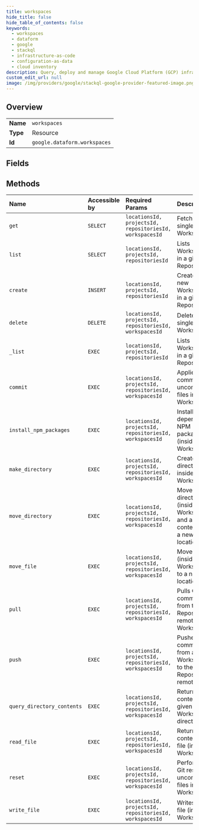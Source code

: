 ```yaml
---
title: workspaces
hide_title: false
hide_table_of_contents: false
keywords:
  - workspaces
  - dataform
  - google    
  - stackql
  - infrastructure-as-code
  - configuration-as-data
  - cloud inventory
description: Query, deploy and manage Google Cloud Platform (GCP) infrastructure and resources using SQL
custom_edit_url: null
image: /img/providers/google/stackql-google-provider-featured-image.png
---
```

  
    

## Overview
<table><tbody>
<tr><td><b>Name</b></td><td><code>workspaces</code></td></tr>
<tr><td><b>Type</b></td><td>Resource</td></tr>
<tr><td><b>Id</b></td><td><code>google.dataform.workspaces</code></td></tr>
</tbody></table>

## Fields
## Methods
| Name | Accessible by | Required Params | Description |
|:-----|:--------------|:----------------|:------------|
| `get` | `SELECT` | `locationsId, projectsId, repositoriesId, workspacesId` | Fetches a single Workspace. |
| `list` | `SELECT` | `locationsId, projectsId, repositoriesId` | Lists Workspaces in a given Repository. |
| `create` | `INSERT` | `locationsId, projectsId, repositoriesId` | Creates a new Workspace in a given Repository. |
| `delete` | `DELETE` | `locationsId, projectsId, repositoriesId, workspacesId` | Deletes a single Workspace. |
| `_list` | `EXEC` | `locationsId, projectsId, repositoriesId` | Lists Workspaces in a given Repository. |
| `commit` | `EXEC` | `locationsId, projectsId, repositoriesId, workspacesId` | Applies a Git commit for uncommitted files in a Workspace. |
| `install_npm_packages` | `EXEC` | `locationsId, projectsId, repositoriesId, workspacesId` | Installs dependency NPM packages (inside a Workspace). |
| `make_directory` | `EXEC` | `locationsId, projectsId, repositoriesId, workspacesId` | Creates a directory inside a Workspace. |
| `move_directory` | `EXEC` | `locationsId, projectsId, repositoriesId, workspacesId` | Moves a directory (inside a Workspace), and all of its contents, to a new location. |
| `move_file` | `EXEC` | `locationsId, projectsId, repositoriesId, workspacesId` | Moves a file (inside a Workspace) to a new location. |
| `pull` | `EXEC` | `locationsId, projectsId, repositoriesId, workspacesId` | Pulls Git commits from the Repository's remote into a Workspace. |
| `push` | `EXEC` | `locationsId, projectsId, repositoriesId, workspacesId` | Pushes Git commits from a Workspace to the Repository's remote. |
| `query_directory_contents` | `EXEC` | `locationsId, projectsId, repositoriesId, workspacesId` | Returns the contents of a given Workspace directory. |
| `read_file` | `EXEC` | `locationsId, projectsId, repositoriesId, workspacesId` | Returns the contents of a file (inside a Workspace). |
| `reset` | `EXEC` | `locationsId, projectsId, repositoriesId, workspacesId` | Performs a Git reset for uncommitted files in a Workspace. |
| `write_file` | `EXEC` | `locationsId, projectsId, repositoriesId, workspacesId` | Writes to a file (inside a Workspace). |
